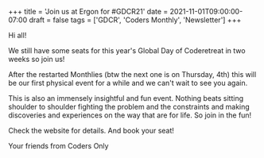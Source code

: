 +++
title = 'Join us at Ergon for #GDCR21'
date = 2021-11-01T09:00:00-07:00
draft = false
tags = ['GDCR', 'Coders Monthly', 'Newsletter']
+++

Hi all!

We still have some seats for this year's Global Day of Coderetreat in two weeks so join us!

<!--more-->

After the restarted Monthlies (btw the next one is on Thursday, 4th) this will be our first physical event for a while and we can't wait to see you again.

This is also an immensely insightful and fun event. Nothing beats sitting shoulder to shoulder fighting the problem and the constraints and making discoveries and experiences on the way that are for life. So join in the fun!

Check the website for details. And book your seat!

Your friends from Coders Only